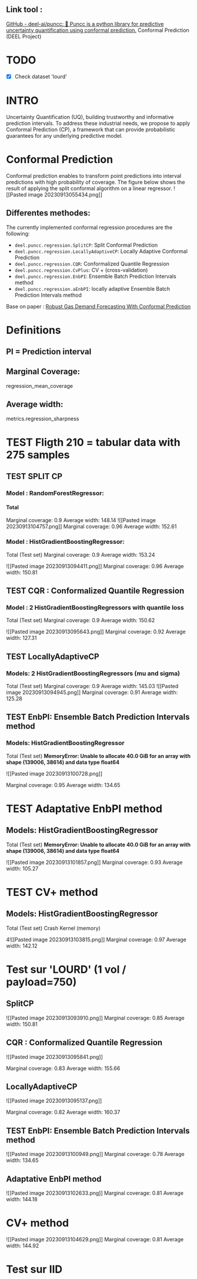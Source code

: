 ## Link tool :
[GitHub - deel-ai/puncc: 👋 Puncc is a python library for predictive uncertainty quantification using conformal prediction.](https://github.com/deel-ai/puncc) Conformal Prediction (DEEL Project)

# TODO
- [x] Check dataset 'lourd'

# INTRO
Uncertainty Quantification (UQ), building trustworthy and informative prediction intervals. 
To address these industrial needs, we propose to apply Conformal Prediction (CP), a framework that can provide probabilistic guarantees for any underlying predictive model.
# Conformal Prediction
Conformal prediction enables to transform point predictions into interval predictions with high probability of coverage. 
The figure below shows the result of applying the split conformal algorithm on a linear regressor.
![[Pasted image 20230913055434.png]]

## Differentes methodes:
The currently implemented conformal regression procedures are the following:

- `deel.puncc.regression.SplitCP`: Split Conformal Prediction
- `deel.puncc.regression.LocallyAdaptiveCP`: Locally Adaptive Conformal Prediction
- `deel.puncc.regression.CQR`: Conformalized Quantile Regression
- `deel.puncc.regression.CvPlus`: CV + (cross-validation)
- `deel.puncc.regression.EnbPI`: Ensemble Batch Prediction Intervals method
- `deel.puncc.regression.aEnbPI`: locally adaptive Ensemble Batch Prediction Intervals method


Base on paper : [Robust Gas Demand Forecasting With Conformal Prediction](https://proceedings.mlr.press/v179/mendil22a/mendil22a.pdf)

# Definitions
## PI = Prediction interval
## Marginal Coverage: 
regression_mean_coverage
## Average width: 
metrics.regression_sharpness


# TEST Fligth 210 = tabular data with 275 samples

## TEST SPLIT CP
### Model : RandomForestRegressor: 
#### Total
Marginal coverage: 0.9 Average width: 148.14
![[Pasted image 20230913104757.png]]
Marginal coverage: 0.96 Average width: 152.61

### Model : HistGradientBoostingRegressor: 

Total (Test set)
Marginal coverage: 0.9 Average width: 153.24

![[Pasted image 20230913094411.png]]
Marginal coverage: 0.96 Average width: 150.81


## TEST CQR : Conformalized Quantile Regression
### Model : 2 HistGradientBoostingRegressors with quantile loss
Total (Test set)
Marginal coverage: 0.9 Average width: 150.62

![[Pasted image 20230913095643.png]]
Marginal coverage: 0.92 Average width: 127.31

## TEST LocallyAdaptiveCP
### Models: 2 HistGradientBoostingRegressors (mu and sigma)
Total (Test set)
Marginal coverage: 0.9 Average width: 145.03
![[Pasted image 20230913094945.png]]
Marginal coverage: 0.91 Average width: 125.28

## TEST EnbPI: Ensemble Batch Prediction Intervals method
### Models: HistGradientBoostingRegressor
Total (Test set)
**MemoryError: Unable to allocate 40.0 GiB for an array with shape (139006, 38614) and data type float64**

![[Pasted image 20230913100728.png]]

Marginal coverage: 0.95 Average width: 134.65

# TEST Adaptative EnbPI method
## Models: HistGradientBoostingRegressor
Total (Test set)
**MemoryError: Unable to allocate 40.0 GiB for an array with shape (139006, 38614) and data type float64**

![[Pasted image 20230913101857.png]]
Marginal coverage: 0.93 Average width: 105.27

# TEST CV+ method
## Models: HistGradientBoostingRegressor
Total (Test set)
Crash Kernel (memory)

4![[Pasted image 20230913103815.png]]
Marginal coverage: 0.97 Average width: 142.12


# Test sur 'LOURD' (1 vol / payload=750)

## SplitCP

![[Pasted image 20230913093910.png]]
Marginal coverage: 0.85 Average width: 150.81

## CQR : Conformalized Quantile Regression


![[Pasted image 20230913095841.png]]

Marginal coverage: 0.83 Average width: 155.66
## LocallyAdaptiveCP
![[Pasted image 20230913095137.png]]

Marginal coverage: 0.82 Average width: 160.37

## TEST EnbPI: Ensemble Batch Prediction Intervals method

![[Pasted image 20230913100949.png]]
Marginal coverage: 0.78 Average width: 134.65

## Adaptative EnbPI method
![[Pasted image 20230913102633.png]]
Marginal coverage: 0.81 Average width: 144.18

# CV+ method

![[Pasted image 20230913104629.png]]
Marginal coverage: 0.81 Average width: 144.92


# Test sur IID
